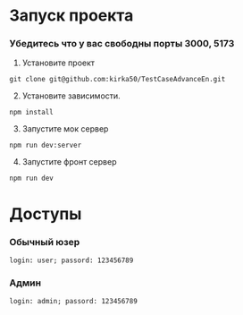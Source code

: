 # Запуск проекта

### Убедитесь что у вас свободны порты 3000, 5173  

1. Установите проект
```shell
git clone git@github.com:kirka50/TestCaseAdvanceEn.git
```
2. Установите зависимости.  

```shell
npm install
```

3. Запустите мок сервер 

```shell
npm run dev:server
```

4. Запустите фронт сервер

```shell
npm run dev
```


# Доступы

### Обычный юзер
``login: user; passord: 123456789 ``
### Админ
``login: admin; passord: 123456789``